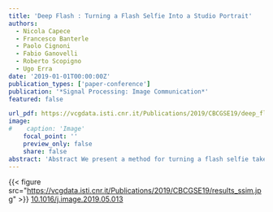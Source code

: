 ```yaml
---
title: 'Deep Flash : Turning a Flash Selfie Into a Studio Portrait'
authors:
  - Nicola Capece
  - Francesco Banterle
  - Paolo Cignoni
  - Fabio Ganovelli
  - Roberto Scopigno
  - Ugo Erra
date: '2019-01-01T00:00:00Z'
publication_types: ['paper-conference']
publication: '*Signal Processing: Image Communication*'
featured: false

url_pdf: https://vcgdata.isti.cnr.it/Publications/2019/CBCGSE19/deep_flash.pdf
image:
#    caption: 'Image'
    focal_point: ''
    preview_only: false
    share: false
abstract: 'Abstract We present a method for turning a flash selfie taken with a smartphone into a photograph as if it was taken in a studio setting with uniform lighting. Our method uses a convolutional neural network trained on a set of pairs of photographs acquired in an ad-hoc acquisition campaign. Each pair consists of one photograph of a subject''s face taken with the camera flash enabled and another one of the same subject in the same pose illuminated using a photographic studio-lighting setup. We show how our method can amend defects introduced by a close-up camera flash, such as specular highlights, shadows, skin shine, and flattened images.    Website to the official publication: Signal Processing: Image Communication. DOI: 10.1016/j.image.2019.05.013.    Results      Samples of validation data. Each group of images is composed of: the original image taken with the smartphone flash (top left); the flash image to which the bilateral filter was applied (bottom left); the image reconstructed by the difference prediction of the CNN (center); the ground truth reconstructed (top right); the ground truth (bottom right). \revision{The SSIM was computed by comparing the central image of each group and the image at top right.'
---
```

{{< figure src="https://vcgdata.isti.cnr.it/Publications/2019/CBCGSE19/results_ssim.jpg" >}}
[ 10.1016/j.image.2019.05.013](https://doi.org/10.1016/j.image.2019.05.013)


